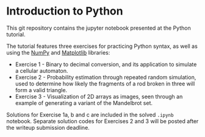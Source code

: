 # Introduction to Python
This git repository contains the jupyter notebook presented at the Python tutorial.

The tutorial features three exercises for practicing Python syntax, as well as using the [NumPy](https://numpy.org) and [Matplotlib](https://matplotlib.org) libraries:
- Exercise 1 - Binary to decimal conversion, and its application to simulate a cellular automaton.
- Exercise 2 - Probability estimation through repeated random simulation, used to determine how likely the fragments of a rod broken in three will form a valid triangle.
- Exercise 3 - Visualization of 2D arrays as images, seen through an example of generating a variant of the Mandelbrot set.

Solutions for Exercise 1a, b and c are included in the solved ```.ipynb``` notebook. Separate solution codes for Exercises 2 and 3 will be posted after the writeup submission deadline.